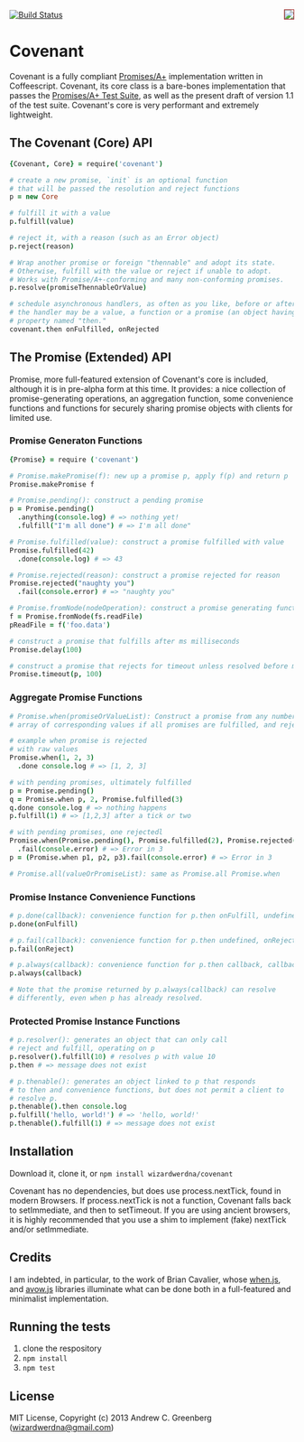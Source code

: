 [![Build Status](https://travis-ci.org/wizardwerdna/covenant.png)](https://travis-ci.org/wizardwerdna/covenant)
<img src="http://promises-aplus.github.com/promises-spec/assets/logo-small.png" style="outline: 1pt solid brown;" align="right" /> 


# Covenant 

Covenant is a fully compliant [Promises/A+](https://github.com/promises-aplus/promises-spec) implementation written in Coffeescript.  Covenant, its core class is a bare-bones implementation that passes the [Promises/A+ Test Suite](https://github.com/promises-aplus/promises-tests), as well as the present draft of version 1.1 of the test suite.  Covenant's core is very performant and extremely lightweight.  
## The Covenant (Core) API

```coffeescript
{Covenant, Core} = require('covenant')

# create a new promise, `init` is an optional function
# that will be passed the resolution and reject functions
p = new Core 

# fulfill it with a value
p.fulfill(value)

# reject it, with a reason (such as an Error object)
p.reject(reason)

# Wrap another promise or foreign "thennable" and adopt its state.
# Otherwise, fulfill with the value or reject if unable to adopt.
# Works with Promise/A+-conforming and many non-conforming promises.
p.resolve(promiseThennableOrValue)

# schedule asynchronous handlers, as often as you like, before or after resolution
# the handler may be a value, a function or a promise (an object having a function
# property named "then."
covenant.then onFulfilled, onRejected
```

## The Promise (Extended) API

Promise, more full-featured extension of Covenant's core is included, although it is in pre-alpha form at this time.  It provides: a nice collection of promise-generating operations, an aggregation function, some convenience functions and functions for securely sharing promise objects with clients for limited use.
  
### Promise Generaton Functions

```coffeescript
{Promise} = require ('covenant')

# Promise.makePromise(f): new up a promise p, apply f(p) and return p
Promise.makePromise f

# Promise.pending(): construct a pending promise
p = Promise.pending()
  .anything(console.log) # => nothing yet!
  .fulfill("I'm all done") # => I'm all done"

# Promise.fulfilled(value): construct a promise fulfilled with value
Promise.fulfilled(42)
  .done(console.log) # => 43

# Promise.rejected(reason): construct a promise rejected for reason
Promise.rejected("naughty you")
  .fail(console.error) # => "naughty you"

# Promise.fromNode(nodeOperation): construct a promise generating function based on node functions
f = Promise.fromNode(fs.readFile)
pReadFile = f('foo.data')

# construct a promise that fulfills after ms milliseconds
Promise.delay(100)

# construct a promise that rejects for timeout unless resolved before ms milliseconds.
Promise.timeout(p, 100)
```

### Aggregate Promise Functions
```coffeescript
# Promise.when(promiseOrValueList): Construct a promise from any number of values or promises, which fulfills with an
# array of corresponding values if all promises are fulfilled, and rejects if ANY

# example when promise is rejected
# with raw values
Promise.when(1, 2, 3)
  .done console.log # => [1, 2, 3]

# with pending promises, ultimately fulfilled
p = Promise.pending()
q = Promise.when p, 2, Promise.fulfilled(3)
q.done console.log # => nothing happens
p.fulfill(1) # => [1,2,3] after a tick or two

# with pending promises, one rejectedl
Promise.when(Promise.pending(), Promise.fulfilled(2), Promise.rejected("Error in 3")
  .fail(console.error) # => Error in 3
p = (Promise.when p1, p2, p3).fail(console.error) # => Error in 3

# Promise.all(valueOrPromiseList): same as Promise.all Promise.when 
```

### Promise Instance Convenience Functions
```coffeescript
# p.done(callback): convenience function for p.then onFulfill, undefined
p.done(onFulfill)

# p.fail(callback): convenience function for p.then undefined, onReject
p.fail(onReject)

# p.always(callback): convenience function for p.then callback, callback
p.always(callback)

# Note that the promise returned by p.always(callback) can resolve
# differently, even when p has already resolved.
```

### Protected Promise Instance Functions
```coffeescript
# p.resolver(): generates an object that can only call 
# reject and fulfill, operating on p
p.resolver().fulfill(10) # resolves p with value 10
p.then # => message does not exist 

# p.thenable(): generates an object linked to p that responds 
# to then and convenience functions, but does not permit a client to
# resolve p. 
p.thenable().then console.log
p.fulfill('hello, world!') # => 'hello, world!'
p.thenable().fulfill(1) # => message does not exist 
```

## Installation 

Download it, clone it, or `npm install wizardwerdna/covenant`

Covenant has no dependencies, but does use process.nextTick, found in modern Browsers.  If process.nextTick is not a function, Covenant falls back to setImmediate, and then to setTimeout.  If you are using ancient browsers, it is highly recommended that you use a shim to implement (fake) nextTick and/or setImmediate.

## Credits

I am indebted, in particular, to the work of Brian Cavalier, whose [when.js](https://github.com/cujojs/when), and [avow.js](https://github.com/briancavalier/avow) libraries illuminate what can be done both in a full-featured and minimalist implementation.

## Running the tests

1. clone the respository
1. `npm install`
1. `npm test`

## License

MIT License, Copyright (c) 2013 Andrew C. Greenberg (wizardwerdna@gmail.com)
